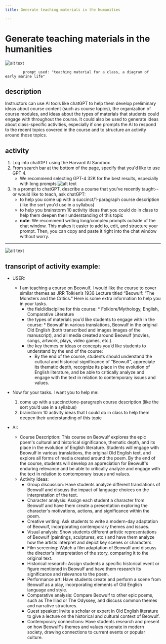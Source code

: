 ```yaml
---
title: Generate teaching materials in the humanities

---
```


# Generate teaching materials in the humanities

![alt text](https://files.slack.com/files-pri/T0HTW3H0V-F061QVBURU6/elle.l.studio_early_marine_life_diagram.png?pub_secret=6c6d7d2896)

            prompt used: "teaching material for a class, a diagram of early marine life"

## description
Instructors can use AI tools like chatGPT to help them develop preliminary ideas about course content (such as course topics), the organization of course modules, and ideas about the types of materials that students could engage with throughout the course. It could also be used to generate ideas about class-specific activities, especially if one prompts the AI to respond to the recent topics covered in the course and to structure an activity around those topics.

## activity
1. Log into chatGPT using the Harvard AI Sandbox
2. From search bar at the bottom of the page, specify that you'd like to use GPT 4.
    *  We recommend selecting GPT-4 32K for the best results, especially with long prompts
![alt text](https://files.slack.com/files-pri/T0HTW3H0V-F0612HG51ND/video_to_gif__6_..gif?pub_secret=4e1c91c9ce)
3. In a prompt to chatGPT, describe a course that you've recently taught--or would like to teach, ask chatGPT: 
    * to help you come up with a succinct/1-paragraph course description (like the sort you'd use in a syllabus)
    * to help you brainstorm 10 activity ideas that you could do in class to help them deepen their understanding of this topic
    * **note**: We recommend writing long/complex prompts outside of the chat window. This makes it easier to add to, edit, and structure your prompt. Then, you can copy and paste it right into the chat window without worry.
--- 

![alt text](https://files.slack.com/files-pri/T0HTW3H0V-F060PJBREUW/screenshot_2023-10-12_at_10.50.46_am.png?pub_secret=13038ed0df)

## transcript of activity example:
* USER: 
    * I am teaching a course on Beowulf. I would like the course to cover similar themes as JRR Tolkien’s 1936 Lecture titled “Beowulf: “The Monsters and the Critics.” Here is some extra information to help you in your tasks. 
        * the field/discipline for this course:
                * Folklore/Mythology, English, Comparative Literature
        * the types of materials you’d like students to engage with in the course:
                * Beowulf in various translations, Beowulf in the original Old English (both transcribed and images images of the manuscript), and all media created around Beowulf (movies, songs, artwork, plays, video games, etc.).
        * the key themes or ideas or concepts you’d like students to understand by the end of the course:
            * By the end of the course, students should understand the cultural and historical significance of “Beowulf”, appreciate its thematic depth, recognize its place in the evolution of English literature, and be able to critically analyze and engage with the text in relation to contemporary issues and values.

* Now for your tasks. I want you to help me: 
    1.  come up with a succinct/one-paragraph course description (like the sort you’d use in a syllabus)
    2. brainstorm 10 activity ideas that I could do in class to help them deepen their understanding of this topic
* AI:
    * Course Description:
    This course on Beowulf explores the epic poem's cultural and historical significance, thematic depth, and its place in the evolution of English literature. Students will engage with Beowulf in various translations, the original Old English text, and explore all forms of media created around the poem. By the end of the course, students will develop an appreciation for Beowulf's enduring relevance and be able to critically analyze and engage with the text in relation to contemporary issues and values.
    * Activity Ideas:
        * Group discussion: Have students analyze different translations of Beowulf and discuss the impact of language choices on the interpretation of the text.
        * Character analysis: Assign each student a character from Beowulf and have them create a presentation exploring the character's motivations, actions, and significance within the poem.
        * Creative writing: Ask students to write a modern-day adaptation of Beowulf, incorporating contemporary themes and issues.
        * Visual analysis: Show students different artistic representations of Beowulf (paintings, sculptures, etc.) and have them analyze how the artists interpret and depict key scenes or characters.
        * Film screening: Watch a film adaptation of Beowulf and discuss the director's interpretation of the story, comparing it to the original text.
        * Historical research: Assign students a specific historical event or figure mentioned in Beowulf and have them research its significance and relevance to the poem.
        * Performance art: Have students create and perform a scene from Beowulf as a play, incorporating elements of Old English language and style.
        * Comparative analysis: Compare Beowulf to other epic poems, such as The Iliad or The Odyssey, and discuss common themes and narrative structures.
        * Guest speaker: Invite a scholar or expert in Old English literature to give a lecture on the historical and cultural context of Beowulf.
        * Contemporary connections: Have students research and present on how Beowulf's themes and values resonate in modern society, drawing connections to current events or popular culture.


